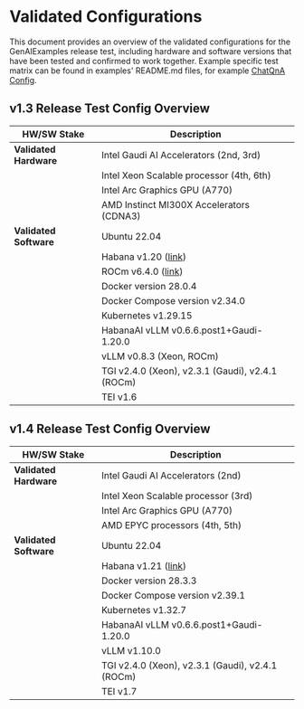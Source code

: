 # Validated Configurations

This document provides an overview of the validated configurations for the GenAIExamples release test, including hardware and software versions that have been tested and confirmed to work together.
Example specific test matrix can be found in examples' README.md files, for example [ChatQnA Config](./ChatQnA/README.md#validated-configurations).

## v1.3 Release Test Config Overview

| **HW/SW Stake**        | **Description**                                                                                              |
| ---------------------- | ------------------------------------------------------------------------------------------------------------ |
| **Validated Hardware** | Intel Gaudi AI Accelerators (2nd, 3rd)                                                                       |
|                        | Intel Xeon Scalable processor (4th, 6th)                                                                     |
|                        | Intel Arc Graphics GPU (A770)                                                                                |
|                        | AMD Instinct MI300X Accelerators (CDNA3)                                                                     |
| **Validated Software** | Ubuntu 22.04                                                                                                 |
|                        | Habana v1.20 ([link](https://docs.habana.ai/en/v1.20.1/Installation_Guide/index.html))                       |
|                        | ROCm v6.4.0 ([link](https://rocm.docs.amd.com/projects/install-on-linux/en/latest/install/quick-start.html)) |
|                        | Docker version 28.0.4                                                                                        |
|                        | Docker Compose version v2.34.0                                                                               |
|                        | Kubernetes v1.29.15                                                                                          |
|                        | HabanaAI vLLM v0.6.6.post1+Gaudi-1.20.0                                                                      |
|                        | vLLM v0.8.3 (Xeon, ROCm)                                                                                     |
|                        | TGI v2.4.0 (Xeon), v2.3.1 (Gaudi), v2.4.1 (ROCm)                                                             |
|                        | TEI v1.6                                                                                                     |

## v1.4 Release Test Config Overview

| **HW/SW Stake**        | **Description**                                                                        |
| ---------------------- |----------------------------------------------------------------------------------------|
| **Validated Hardware** | Intel Gaudi AI Accelerators (2nd)                                                      |
|                        | Intel Xeon Scalable processor (3rd)                                                    |
|                        | Intel Arc Graphics GPU (A770)                                                          |
|                        | AMD EPYC processors (4th, 5th)                                                         |
| **Validated Software** | Ubuntu 22.04                                                                           |
|                        | Habana v1.21 ([link](https://docs.habana.ai/en/v1.21.2/Installation_Guide/index.html)) |
|                        | Docker version 28.3.3                                                                  |
|                        | Docker Compose version v2.39.1                                                         |
|                        | Kubernetes v1.32.7                                                                     |
|                        | HabanaAI vLLM v0.6.6.post1+Gaudi-1.20.0                                                |
|                        | vLLM v1.10.0                                                                           |
|                        | TGI v2.4.0 (Xeon), v2.3.1 (Gaudi), v2.4.1 (ROCm)                                       |
|                        | TEI v1.7                                                                               |
